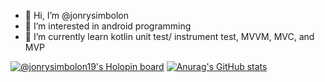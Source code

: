 - 👋 Hi, I’m @jonrysimbolon
- 👀 I’m interested in android programming
- 🌱 I’m currently learn kotlin unit test/ instrument test, MVVM, MVC, and MVP

[![@jonrysimbolon19's Holopin board](https://holopin.io/api/user/board?user=jonrysimbolon19)](https://holopin.io/@jonrysimbolon19)
[![Anurag's GitHub stats](https://github-readme-stats.vercel.app/api?username=jonrysimbolon19)](https://github.com/jonrysimbolon19/github-readme-stats)

<!---
- 📫 How to reach me 
  - linkedin : -https://www.linkedin.com/in/jonry-simbolon-295b84134/
--->

<!---
jonrysimbolon/jonrysimbolon is a ✨ special ✨ repository because its `README.md` (this file) appears on your GitHub profile.
You can click the Preview link to take a look at your changes.
--->
